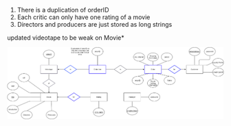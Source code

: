 1. There is a duplication of orderID 
2. Each critic can only have one rating of a movie
3. Directors and producers are just stored as long strings

updated videotape to be weak on Movie*


![video rental db](https://github.com/MasonDarcy/4312Project/blob/master/diagrams/videorental_ER_diagram.png?raw=true "Title")
